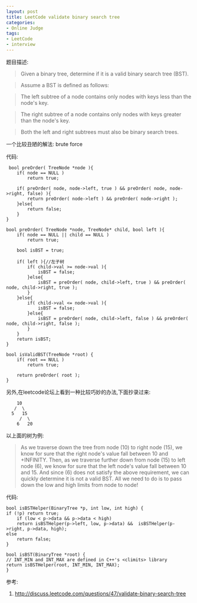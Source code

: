 ```yaml
---
layout: post 
title: LeetCode validate binary search tree
categories:
- Online Judge
tags:
- LeetCode
- interview
---
```


题目描述:

> Given a binary tree, determine if it is a valid binary search tree (BST).

> Assume a BST is defined as follows:

>  The left subtree of a node contains only nodes with keys less than the node's key.

>  The right subtree of a node contains only nodes with keys greater than the node's key.

>  Both the left and right subtrees must also be binary search trees.

一个比较丑陋的解法: brute force

代码:

     bool preOrder( TreeNode *node ){
        if( node == NULL )
            return true;
            
        if( preOrder( node, node->left, true ) && preOrder( node, node->right, false) ){
            return preOrder( node->left ) && preOrder( node->right );
        }else{
            return false;
        }
    }
    
    bool preOrder( TreeNode *node, TreeNode* child, bool left ){
        if( node == NULL || child == NULL )
            return true;
        
        bool isBST = true;

        if( left ){//左子树
            if( child->val >= node->val ){
                isBST = false;
            }else{
                isBST = preOrder( node, child->left, true ) && preOrder( node, child->right, true );
            }
        }else{
            if( child->val <= node->val ){
                isBST = false;
            }else{
                isBST = preOrder( node, child->left, false ) && preOrder( node, child->right, false );
            }
        }
        return isBST;
    }
    
    bool isValidBST(TreeNode *root) {
        if( root == NULL )
            return true;
        
        return preOrder( root );
    }

另外,在leetcode论坛上看到一种比较巧妙的办法,下面抄录过来:

	    10
       /  \
      5   15     
	     /  \
	    6   20

以上面的树为例:

> As we traverse down the tree from node (10) to right node (15), we know for sure that the right node's value fall between 10 and +INFINITY. Then, as we traverse further down from node (15) to left node (6), we know for sure that the left node's value fall between 10 and 15. And since (6) does not satisfy the above requirement, we can quickly determine it is not a valid BST. All we need to do is to pass down the low and high limits from node to node!

代码:

    bool isBSTHelper(BinaryTree *p, int low, int high) {
	if (!p) return true;
	    if (low < p->data && p->data < high)
		return isBSTHelper(p->left, low, p->data) &&  isBSTHelper(p->right, p->data, high);
	else
	    return false;
    }

    bool isBST(BinaryTree *root) {
	// INT_MIN and INT_MAX are defined in C++'s <climits> library
	return isBSTHelper(root, INT_MIN, INT_MAX);
    }

参考:

1. <http://discuss.leetcode.com/questions/47/validate-binary-search-tree>
